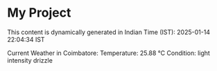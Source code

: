 # My Project

This content is dynamically generated in Indian Time (IST): 2025-01-14 22:04:34 IST


Current Weather in Coimbatore:
Temperature: 25.88 °C
Condition: light intensity drizzle
